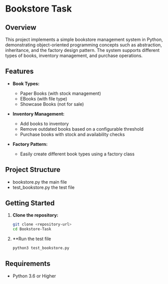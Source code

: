 # Bookstore Task

## Overview

This project implements a simple bookstore management system in Python, demonstrating object-oriented programming concepts such as abstraction, inheritance, and the factory design pattern. The system supports different types of books, inventory management, and purchase operations.

## Features

- **Book Types:**  
  - Paper Books (with stock management)
  - EBooks (with file type)
  - Showcase Books (not for sale)

- **Inventory Management:**  
  - Add books to inventory  
  - Remove outdated books based on a configurable threshold  
  - Purchase books with stock and availability checks

- **Factory Pattern:**  
  - Easily create different book types using a factory class

## Project Structure
  - bookstore.py the main file
  - test_bookstore.py the test file


## Getting Started

1. **Clone the repository:**
   ```bash
   git clone <repository-url>
   cd Bookstore-Task

2. **Run the test file
    ````bash
    python3 test_bookstore.py


## Requirements
  - Python 3.6 or Higher

